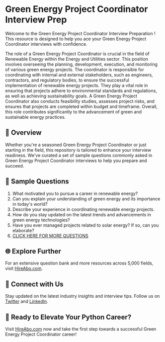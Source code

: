 # Green Energy Project Coordinator Interview Prep

Welcome to the Green Energy Project Coordinator Interview Preparation ! This resource is designed to help you ace your Green Energy Project Coordinator interviews with confidence.

The role of a Green Energy Project Coordinator is crucial in the field of Renewable Energy within the Energy and Utilities sector. This position involves overseeing the planning, development, execution, and monitoring of various green energy projects. The coordinator is responsible for coordinating with internal and external stakeholders, such as engineers, contractors, and regulatory bodies, to ensure the successful implementation of renewable energy projects. They play a vital role in ensuring that projects adhere to environmental standards and regulations, as well as achieving sustainability goals. A Green Energy Project Coordinator also conducts feasibility studies, assesses project risks, and ensures that projects are completed within budget and timeframe. Overall, this role contributes significantly to the advancement of green and sustainable energy practices.

## 🚀 Overview

Whether you're a seasoned Green Energy Project Coordinator or just starting in the field, this repository is tailored to enhance your interview readiness. We've curated a set of sample questions commonly asked in Green Energy Project Coordinator interviews to help you prepare and succeed.

## 📝 Sample Questions

1. What motivated you to pursue a career in renewable energy?
2. Can you explain your understanding of green energy and its importance in today's world?
3. Describe your experience in coordinating renewable energy projects.
4. How do you stay updated on the latest trends and advancements in green energy technologies?
5. Have you ever managed projects related to solar energy? If so, can you elaborate?
6. [CLICK HERE FOR MORE QUESTIONS](https://hireabo.com/job/20_0_26/Green%20Energy%20Project%20Coordinator)

## 🌐 Explore Further

For an extensive question bank and more resources across 5,000 fields, visit [HireAbo.com](https://www.hireabo.com).

## 📱 Connect with Us

Stay updated on the latest industry insights and interview tips. Follow us on [Twitter](https://twitter.com/hireabo) and [LinkedIn](https://www.linkedin.com/in/hire-abo-3609972a8/).

## 🚀 Ready to Elevate Your Python Career?

Visit [HireAbo.com](https://www.hireabo.com) now and take the first step towards a successful Green Energy Project Coordinator career!